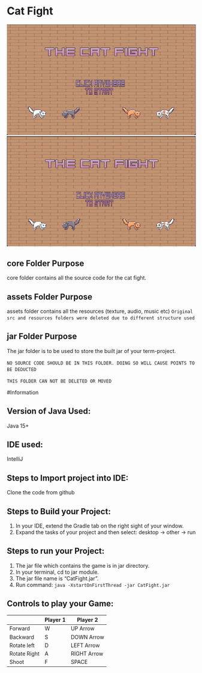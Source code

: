 # Cat Fight
![alt text](https://github.com/marshmallow94/cat-fight/blob/main/assets/Img/Gamescreen.png?raw=true)
![alt text](https://github.com/marshmallow94/cat-fight/blob/main/assets/Img/Welcomescreen.png?raw=true)

## core Folder Purpose 
core folder contains all the source code for the cat fight.


## assets Folder Purpose 
assets folder contains all the resources (texture, audio, music etc) 
`Original src and resources folders were deleted due to different structure used`

## jar Folder Purpose 
The jar folder is to be used to store the built jar of your term-project.

`NO SOURCE CODE SHOULD BE IN THIS FOLDER. DOING SO WILL CAUSE POINTS TO BE DEDUCTED`

`THIS FOLDER CAN NOT BE DELETED OR MOVED`

#Information

## Version of Java Used:
Java 15+

## IDE used: 
IntelliJ

## Steps to Import project into IDE:
Clone the code from github

## Steps to Build your Project:
1.	In your IDE, extend the Gradle tab on the right sight of your window.
2.	Expand the tasks of your project and then select: desktop -> other -> run

## Steps to run your Project:
1. The jar file which contains the game is in jar directory. 
2. In your terminal, cd to jar module. 
3. The jar file name is “CatFight.jar”. 
4. Run command:
`java -XstartOnFirstThread -jar CatFight.jar`


## Controls to play your Game:

|               | Player 1 | Player 2    |
|---------------|----------|-------------|
|  Forward      | W        | UP Arrow    |
|  Backward     | S        | DOWN Arrow  |
|  Rotate left  | D        | LEFT Arrow  |
|  Rotate Right | A        | RIGHT Arrow |
|  Shoot        | F        | SPACE       |

<!-- you may add more controls if you need to. -->
